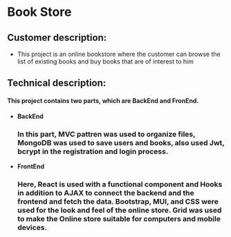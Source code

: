 # Book Store 

## **Customer description:**
 - This project is an online bookstore where the customer can browse the list of existing books and buy books that are of interest to him

 ## **Technical description:**
 #### This project contains two parts, which are BackEnd and FronEnd.
 - **BackEnd**
    ### In this part, MVC pattren was used to organize files, MongoDB was used to save users and books, also used Jwt, bcrypt in the registration and login process.
- **FrontEnd**
    ### Here, React is used with a functional component and Hooks in addition to AJAX to connect the backend and the frontend and fetch the data. Bootstrap, MUI, and CSS were used for the look and feel of the online store. Grid was used to make the Online store suitable for computers and mobile devices.
 
 
 
